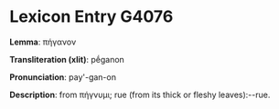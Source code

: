# Lexicon Entry G4076

**Lemma**: πήγανον

**Transliteration (xlit)**: pḗganon

**Pronunciation**: pay'-gan-on

**Description**:
from πήγνυμι; rue (from its thick or fleshy leaves):--rue.
